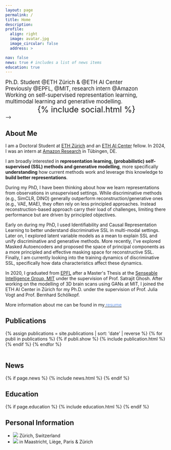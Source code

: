 ```yaml
---
layout: page
permalink: /
title: Home
description:
profile:
  align: right
  image: avatar.jpg
  image_circular: false
  address: >

nav: false
news: true # includes a list of news items
education: true
---
```


<div markdown="1"> 
<span style="font-size: 1.2em;">
    Ph.D. Student @ETH Zürich & @ETH AI Center <br> Previously @EPFL, @MIT, research intern @Amazon <br> Working on self-supervised representation learning, <br> multimodal learning and generative modelling.
    <div class="social" style="font-size: 1.5em; padding-left: 100px;">
        {% include social.html %}
    </div>
  </span>
</div>
<!-- <div style="display: flex; align-items: center; gap: 150px;">
  <span style="font-size: 1.2em;">
    Ph.D. Student @ETH Zürich & @ETH AI Center <br> Previously @EPFL, @MIT, research intern @Amazon <br> Working on self-supervised representation learning, <br> multimodal learning and generative modelling.
    <div class="social" style="font-size: 1.5em; padding-left: 100px;">
        {% include social.html %}
    </div>
  </span>
  <!-- <img class="img-responsive rounded-circle profile" src="assets/img/avatar.jpg" alt="Profile photo" style="max-width: 200px; margin-right: 30px;"> -->
<!-- </div> --> -->

## About Me

<div markdown="1"> 

  I am a Doctoral Student at [ETH Zürich](https://ethz.ch/) and an [ETH AI Center](https://ai.ethz.ch/) fellow. In 2024, I was an intern at [Amazon Research](https://www.amazon.science) in Tübingen, DE. 

  I am broadly interested in **representation learning, (probabilistic) self-supervised (SSL) methods and generative modelling**, more specifically **understanding** how current methods work and leverage this knowledge to **build better representations**. 
  
  During my PhD, I have been thinking about how we learn representations from observations in unsupervised settings. While discriminative methods (e.g., SimCLR, DINO) generally outperform reconstruction/generative ones (e.g., VAE, MAE), they often rely on less principled approaches. Instead reconstruction-based approach carry their load of challenges, limiting there performance but are driven by principled objectives. 
  
  Early on during my PhD, I used Identifiability and Causal Representation Learning to better understand discriminative SSL in multi-modal settings. Later on, I explored latent variable models as a mean to explain SSL and unify discriminative and generative methods. More recently, I've explored Masked Autoencoders and proposed the space of principal components as a more principled and effective masking space for reconstructive SSL. Finally, I am currently looking into the training dynamics of discriminative SSL, specifically how data characteristics affect these dynamics.

  In 2020, I graduated from [EPFL](https://www.epfl.ch/) after a Master's Thesis at the [Senseable Intelligence Group, MIT](https://sensein.group) under the supervision of Prof. Satrajit Ghosh. After working on the modelling of 3D brain scans using GANs at MIT, I joined the ETH AI Center in Zürich for my Ph.D. under the supervision of Prof. Julia Vogt and Prof. Bernhard Schölkopf. 

  More information about me can be found in my<a href="/assets/pdf/cv.pdf"><span style="color: #6495ED;"> resume</span></a>


</div>

## Publications

<div class="publications">
  <div class="table-responsive">
    <table class="table table-sm table-borderless">
    {% assign publications = site.publications | sort: 'date' | reverse %}
    {% for publi in publications %}
      {% if publi.show %}
        {% include publication.html %}
      {% endif %}
    {% endfor %}
    </table>
  </div>
</div>

## News

{% if page.news %}
{% include news.html %}
{% endif %}

## Education

{% if page.education %}
{% include education.html %}
{% endif %}

## Personal Information

- <img src="../assets/img/placeholder.png" style="max-width: 20px;"> Zürich, Switzerland
- <img src="../assets/img/house.png" style="max-width: 20px;"> in Maastricht, Liège, Paris & Zürich
